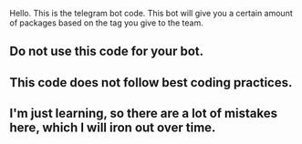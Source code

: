 Hello. This is the telegram bot code. This bot will give you a certain amount of packages based on the tag you give to the team.

## Do not use this code for your bot.  
## This code does not follow best coding practices.  
## I'm just learning, so there are a lot of mistakes here, which I will iron out over time.